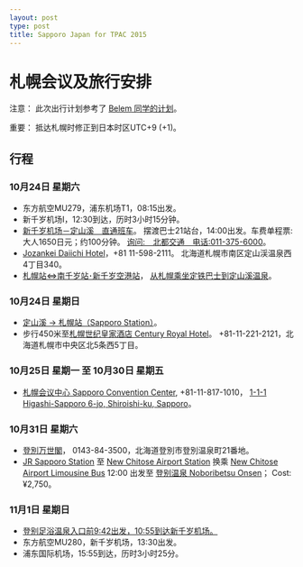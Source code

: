 ```yaml
---
layout: post
type: post
title: Sapporo Japan for TPAC 2015
---
```


# 札幌会议及旅行安排

注意： 此次出行计划参考了 [Belem 同学的计划](http://lieb.cn/jp/)。

重要： 抵达札幌时修正到日本时区UTC+9 (+1)。

## 行程

### 10月24日 星期六

* 东方航空MU279，浦东机场T1，08:15出发。
* 新千岁机场I，12:30到达，历时3小时15分钟。
* [新千岁机场－定山溪　直通班车](http://jozankei.jp/cn/access/#access1)。
  摆渡巴士21站台，14:00出发。车费单程票:　大人1650日元；约100分钟。
  [询问:　北都交通　电话:011-375-6000](http://www.hokto.co.jp/b_yuttari.htm)。
* [Jozankei Daiichi Hotel](http://www.johzankei-hotel.com/)，+81 11-598-2111。
  北海道札幌市南区定山渓温泉西4丁目340。
* [札幌站⇔南千岁站･新千岁空港站](http://www.new-chitose-airport.jp/cn/access/jr/timejr/)，
  [从札幌乘坐定铁巴士到定山溪温泉](http://www.jotetsu.co.jp/bus/global/pdf/busguide_03_kan.pdf)。

### 10月24日 星期日

* [定山溪 -> 札幌站（Sapporo Station）](http://www.jotetsu.co.jp/bus/global/pdf/busguide_03_kan.pdf)。
* 步行450米至[札幌世纪皇家酒店 Century Royal Hotel](http://www.cr-hotel.com/)。
  +81-11-221-2121，北海道札幌市中央区北5条西5丁目。

### 10月25日 星期一 至 10月30日 星期五

* [札幌会议中心 Sapporo Convention Center](http://www.sora-scc.jp/eng/index.html),
  +81-11-817-1010，
  [1-1-1 Higashi-Sapporo 6-jo, Shiroishi-ku, Sapporo](http://www.sora-scc.jp/pdf/access/access_e.pdf)。

### 10月31日 星期六

* [登別万世閣](http://www.noboribetsu-manseikaku.jp/)，
  0143-84-3500，北海道登別市登別温泉町21番地。
* [JR Sapporo Station]()
  至 [New Chitose Airport Station]()
  换乘 [New Chitose Airport Limousine Bus](http://www.new-chitose-airport.jp/cn/access/bus/timebusd/)
  12:00 出发至 [登别温泉 Noboribetsu Onsen]()； Cost: ¥2,750。

### 11月1日 星期日

* [登别足浴温泉入口前9:42出发，10:55到达新千岁机场。](http://www.new-chitose-airport.jp/cn/access/bus/timebusd/)
* 东方航空MU280，新千岁机场，13:30出发。
* 浦东国际机场，15:55到达，历时3小时25分。
